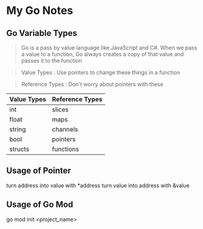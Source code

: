 # My Go Notes

## Go Variable Types

>Go is a pass by value language like JavaScript and C#.
When we pass a value to a function, Go always creates a copy of that value and passes it to the function

> Value Types : Use pointers to change these things in a function

> Reference Types : Don't worry about pointers with these

| Value Types   | Reference Types |
| -------- | ------- |
| int  | slices    |
| float |  maps  |
| string    | channels   |
| bool    | pointers   |
| structs    | functions   |


## Usage of Pointer
turn address into value with *address
turn value into address with &value

## Usage of Go Mod
go mod init <project_name>